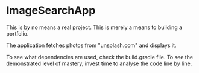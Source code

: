 # ImageSearchApp
This is by no means a real project. This is merely a means to building a portfolio.

The application fetches photos from "unsplash.com" and displays it.

To see what dependencies are used, check the build.gradle file. To see the demonstrated level of mastery, invest time to analyse the code line by line.
